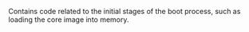 Contains code related to the initial stages of the boot process, such as loading the core image into memory.
